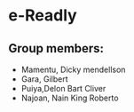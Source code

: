 # e-Readly
## Group members:
- Mamentu, Dicky mendellson
- Gara, Gilbert
- Puiya,Delon Bart Cliver
- Najoan, Nain King Roberto
 